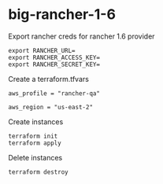 # big-rancher-1-6

Export rancher creds for rancher 1.6 provider

```plain
export RANCHER_URL=
export RANCHER_ACCESS_KEY=
export RANCHER_SECRET_KEY=
```

Create a terraform.tfvars

```plain
aws_profile = "rancher-qa"

aws_region = "us-east-2"
```

Create instances

```plain
terraform init
terraform apply
```

Delete instances

```plain
terraform destroy
```

